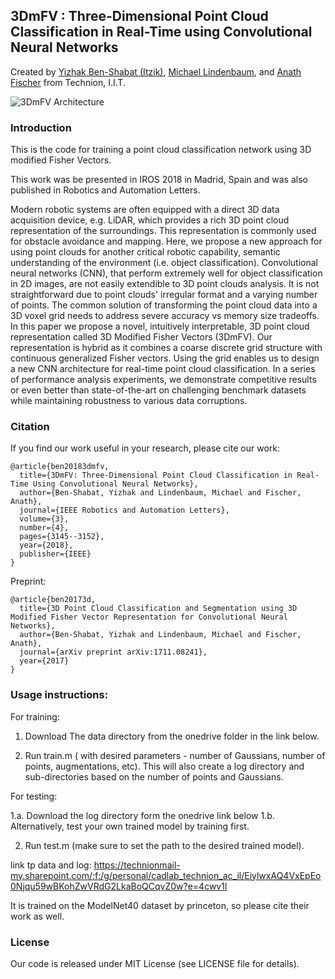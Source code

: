 **3DmFV** : Three-Dimensional Point Cloud Classification in Real-Time using Convolutional Neural Networks
---
Created by [Yizhak Ben-Shabat (Itzik)](http://www.itzikbs.com), [Michael Lindenbaum](http://www.cs.technion.ac.il/people/mic/index.html), and [Anath Fischer](https://meeng.technion.ac.il/members/anath-fischer/) from Technion, I.I.T.

![3DmFV Architecture](https://github.com/sitzikbs/3DmFV-Net/blob/master/doc/3dmfvnet_architecture.PNG)


### Introduction
This is the code for training a point cloud classification network using 3D modified Fisher Vectors.

This work was be presented in IROS 2018  in Madrid, Spain and was also published in 
 Robotics and Automation Letters. 
 
 
Modern robotic systems are often equipped with a direct 3D data acquisition device, e.g. LiDAR, which provides a rich 
3D point cloud representation of the surroundings. This representation is commonly used for obstacle avoidance and 
mapping. Here, we propose a new approach for using point clouds for another critical robotic capability, semantic 
understanding of the environment (i.e. object classification).
Convolutional neural networks (CNN), that perform extremely well for object classification in 2D images, are not easily 
extendible to 3D point clouds analysis. It is not straightforward due to point clouds' irregular format and a varying 
number of points. The common solution of transforming the point cloud data into a 3D voxel grid needs to address severe
 accuracy vs memory size tradeoffs.  In this paper we propose a novel, intuitively interpretable, 3D point cloud
  representation called 3D Modified Fisher Vectors (3DmFV). Our representation is hybrid as it combines a 
  coarse discrete grid structure with continuous generalized Fisher vectors. Using the grid enables us to design a new 
  CNN architecture for real-time point cloud classification. In a series of performance analysis experiments, we 
  demonstrate competitive results or even better than state-of-the-art on challenging benchmark datasets while 
  maintaining robustness to various data corruptions. 
  
### Citation
If you find our work useful in your research, please cite our work:

    @article{ben20183dmfv,
      title={3DmFV: Three-Dimensional Point Cloud Classification in Real-Time Using Convolutional Neural Networks},
      author={Ben-Shabat, Yizhak and Lindenbaum, Michael and Fischer, Anath},
      journal={IEEE Robotics and Automation Letters},
      volume={3},
      number={4},
      pages={3145--3152},
      year={2018},
      publisher={IEEE}
    }

Preprint: 

    @article{ben20173d,
      title={3D Point Cloud Classification and Segmentation using 3D Modified Fisher Vector Representation for Convolutional Neural Networks},
      author={Ben-Shabat, Yizhak and Lindenbaum, Michael and Fischer, Anath},
      journal={arXiv preprint arXiv:1711.08241},
      year={2017}
    }




### Usage instructions: 
For training: 
1. Download The data directory from the onedrive folder in the link below. 

2. Run train.m  ( with desired parameters - number of Gaussians, number of points, augmentations, etc).
This will also create a log directory and sub-directories based on the number of points and Gaussians. 

For testing: 

1.a. Download the log directory form the onedrive link below 
1.b. Alternatively, test your own trained model by training first.

2. Run test.m (make sure to set the path to the desired trained model).

link tp data and log: 
https://technionmail-my.sharepoint.com/:f:/g/personal/cadlab_technion_ac_il/EiylwxAQ4VxEpEo0Njqu59wBKohZwVRdG2LkaBoQCqvZ0w?e=4cwv1l



It is trained on the ModelNet40 dataset by princeton, so please cite their work as well. 

### License
Our code is released under MIT License (see LICENSE file for details).

